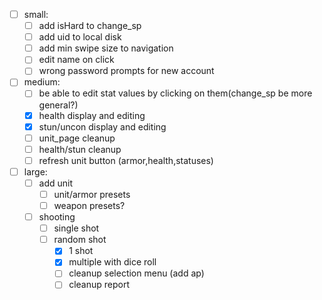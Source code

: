 - [ ] small:
  - [ ] add isHard to change_sp
  - [ ] add uid to local disk
  - [ ] add min swipe size to navigation
  - [ ] edit name on click
  - [ ] wrong password prompts for new account
- [ ] medium:
  - [ ]  be able to edit stat values by clicking on them(change_sp be more general?)
  - [x]  health display and editing
  - [x]  stun/uncon display and editing
  - [ ]  unit_page cleanup
  - [ ]  health/stun cleanup
  - [ ]  refresh unit button (armor,health,statuses)
- [ ] large:
  - [ ] add unit
    - [ ] unit/armor presets
    - [ ] weapon presets?
  - [ ] shooting
    - [ ] single shot
    - [ ] random shot
      - [x] 1 shot
      - [x] multiple with dice roll
      - [ ] cleanup selection menu (add ap)
      - [ ] cleanup report